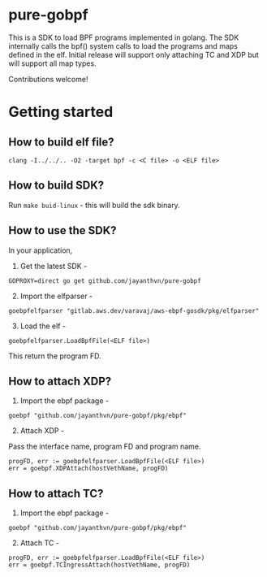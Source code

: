# pure-gobpf

This is a SDK to load BPF programs implemented in golang. The SDK internally calls the bpf() system calls to load the programs and maps defined in the elf. Initial release will support only attaching TC and XDP but will support all map types.

Contributions welcome!

# Getting started

## How to build elf file?

```
clang -I../../.. -O2 -target bpf -c <C file> -o <ELF file>
```

## How to build SDK?

Run `make buid-linux` - this will build the sdk binary.

## How to use the SDK?

In your application, 

1. Get the latest SDK -

```
GOPROXY=direct go get github.com/jayanthvn/pure-gobpf
```

2. Import the elfparser - 

```
goebpfelfparser "gitlab.aws.dev/varavaj/aws-ebpf-gosdk/pkg/elfparser"
```

3. Load the elf -

```
goebpfelfparser.LoadBpfFile(<ELF file>)
```

This return the program FD.

## How to attach XDP?

1. Import the ebpf package - 

```
goebpf "github.com/jayanthvn/pure-gobpf/pkg/ebpf"
```

2. Attach XDP -

Pass the interface name, program FD and program name.

```
progFD, err := goebpfelfparser.LoadBpfFile(<ELF file>)
err = goebpf.XDPAttach(hostVethName, progFD)
```

## How to attach TC?

1. Import the ebpf package - 

```
goebpf "github.com/jayanthvn/pure-gobpf/pkg/ebpf"
```

2. Attach TC - 

```
progFD, err := goebpfelfparser.LoadBpfFile(<ELF file>)
err = goebpf.TCIngressAttach(hostVethName, progFD)
```
